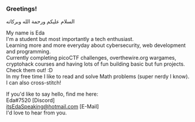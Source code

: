 ### Greetings!
السلام عليكم ورحمة الله وبركاته                                 


My name is Eda                                                                        
I'm a student but most importantly a tech enthusiast.       
Learning more and more everyday about cybersecurity, web development and programming.                                                       
Currently completing picoCTF challenges, overthewire.org wargames, cryptohack courses and having lots of fun building basic but fun projects. Check them out! :D                                                                                 
In my free time I like to read and solve Math problems (super nerdy I know). I can also cross-stitch!                                                      
       

If you'd like to say hello, find me here:      
Eda#7520 [Discord]  
itsEdaSpeaking@hotmail.com [E-Mail]                                         
I'd love to hear from you.                                                
<!--
**E-117/E-117** is a ✨ _special_ ✨ repository because its `README.md` (this file) appears on your GitHub profile.

Here are some ideas to get you started:

- 🔭 I’m currently working on ...
- 🌱 I’m currently learning ...
- 👯 I’m looking to collaborate on ...
- 🤔 I’m looking for help with ...
- 💬 Ask me about ...
- 📫 How to reach me: ...
- 😄 Pronouns: ...
- ⚡ Fun fact: ...
-->
